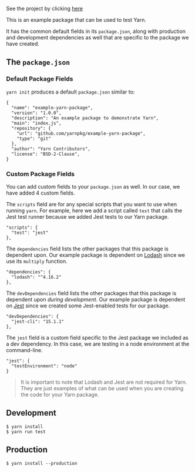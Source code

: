 See the project by clicking [here](https://kanyshaiosmonova.github.io/react-projects/counter/public/index.html)

This is an example package that can be used to test Yarn.

It has the common default fields in its `package.json`, along with production and development dependencies as well that are specific to the package we have created.

## The `package.json`

### Default Package Fields

`yarn init` produces a default `package.json` similar to:

```
{
  "name": "example-yarn-package",
  "version": "1.0.0",
  "description": "An example package to demonstrate Yarn",
  "main": "index.js",
  "repository": {
    "url": "github.com/yarnpkg/example-yarn-package",
    "type": "git"
  },
  "author": "Yarn Contributors",
  "license": "BSD-2-Clause",
}
```

### Custom Package Fields

You can add custom fields to your `package.json` as well. In our case, we have added 4 custom fields.

The `scripts` field are for any special scripts that you want to use when running `yarn`. For example, here we add a script called `test` that calls the Jest test runner because we added Jest tests to our Yarn package.

```
"scripts": {
  "test": "jest"
},
```

The `dependencies` field lists the other packages that this package is dependent upon. Our example package is dependent on [Lodash](https://lodash.com/) since we use its `multiply` function.


```
"dependencies": {
  "lodash": "^4.16.2"
},
```

The `devDependencies` field lists the other packages that this package is dependent upon *during development*. Our example package is dependent on [Jest](https://facebook.github.io/jest/) since we created some Jest-enabled tests for our package.

```
"devDependencies": {
  "jest-cli": "15.1.1"
},
```

The `jest` field is a custom field specific to the Jest package we included as a dev dependency. In this case, we are testing
in a node environment at the command-line.

```
"jest": {
  "testEnvironment": "node"
}
```

> It is important to note that Lodash and Jest are not required for Yarn. They are just examples of what can be used when you are creating the code for your Yarn package.

## Development

```
$ yarn install
$ yarn run test
```

## Production

```
$ yarn install --production
```
